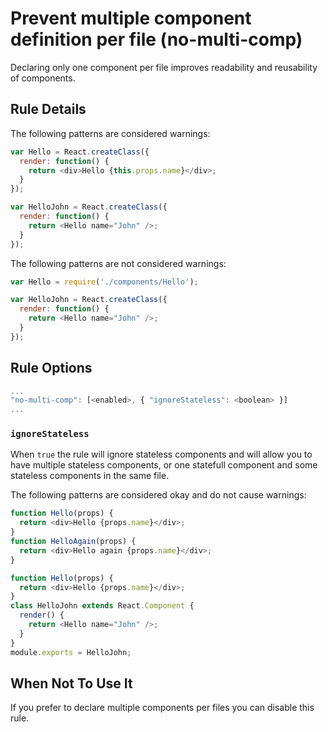 # Prevent multiple component definition per file (no-multi-comp)

Declaring only one component per file improves readability and reusability of components.

## Rule Details

The following patterns are considered warnings:

```js
var Hello = React.createClass({
  render: function() {
    return <div>Hello {this.props.name}</div>;
  }
});

var HelloJohn = React.createClass({
  render: function() {
    return <Hello name="John" />;
  }
});
```

The following patterns are not considered warnings:

```js
var Hello = require('./components/Hello');

var HelloJohn = React.createClass({
  render: function() {
    return <Hello name="John" />;
  }
});
```

## Rule Options

```js
...
"no-multi-comp": [<enabled>, { "ignoreStateless": <boolean> }]
...
```

### `ignoreStateless`

When `true` the rule will ignore stateless components and will allow you to have multiple stateless components, or one statefull component and some stateless components in the same file.

The following patterns are considered okay and do not cause warnings:

```js
function Hello(props) {
  return <div>Hello {props.name}</div>;
}
function HelloAgain(props) {
  return <div>Hello again {props.name}</div>;
}
```

```js
function Hello(props) {
  return <div>Hello {props.name}</div>;
}
class HelloJohn extends React.Component {
  render() {
    return <Hello name="John" />;
  }
}
module.exports = HelloJohn;
```

## When Not To Use It

If you prefer to declare multiple components per files you can disable this rule.
